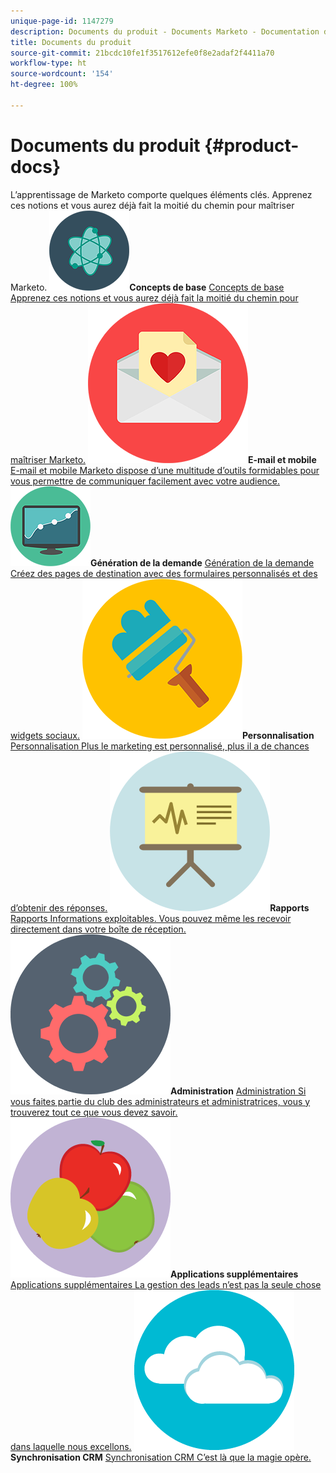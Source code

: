 ```yaml
---
unique-page-id: 1147279
description: Documents du produit - Documents Marketo - Documentation du produit
title: Documents du produit
source-git-commit: 21bcdc10fe1f3517612efe0f8e2adaf2f4411a70
workflow-type: ht
source-wordcount: '154'
ht-degree: 100%

---
```



# Documents du produit {#product-docs}

L’apprentissage de Marketo comporte quelques éléments clés. Apprenez ces notions et vous aurez déjà fait la moitié du chemin pour maîtriser Marketo.
**![Concepts de base](assets/education-science-12.png)Concepts de base** [Concepts de base Apprenez ces notions et vous aurez déjà fait la moitié du chemin pour maîtriser Marketo.](product-docs/core-marketo-concepts.md)     **![E-mail et mobile](assets/valentine-day-10.png)E-mail et mobile** [E-mail et mobile Marketo dispose d’une multitude d’outils formidables pour vous permettre de communiquer facilement avec votre audience.](https://docs.marketo.com/pages/viewpage.action?pageId=557076)     **![Génération de la demande](assets/seo-04.png)Génération de la demande** [Génération de la demande Créez des pages de destination avec des formulaires personnalisés et des widgets sociaux.](product-docs/demand-generation.md)     **![Personnalisation](assets/graphic-design-tools-19.png)Personnalisation** [Personnalisation Plus le marketing est personnalisé, plus il a de chances d’obtenir des réponses.](product-docs/personalization.md)     **![Rapports](assets/office-21.png)Rapports** [Rapports Informations exploitables. Vous pouvez même les recevoir directement dans votre boîte de réception.](product-docs/reporting.md)     **![Administration](assets/technology-08.png)Administration** [Administration Si vous faites partie du club des administrateurs et administratrices, vous y trouverez tout ce que vous devez savoir.](https://docs.marketo.com/display/DOCS/Administration)     **![Applications supplémentaires](assets/food-10.png)Applications supplémentaires** [Applications supplémentaires La gestion des leads n’est pas la seule chose dans laquelle nous excellons.](product-docs/additional-apps.md)     **![Synchronisation CRM](assets/seo-33.png)Synchronisation CRM** [Synchronisation CRM C’est là que la magie opère.](product-docs/crm-sync.md)
